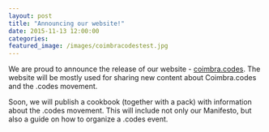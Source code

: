 ```yaml
---
layout: post
title: "Announcing our website!"
date: 2015-11-13 12:00:00
categories:
featured_image: /images/coimbracodestest.jpg
---
```


We are proud to announce the release of our website - [coimbra.codes](http://coimbra.codes). The website will be mostly used for sharing new content about Coimbra.codes and the .codes movement.

Soon, we will publish a cookbook (together with a pack) with information about the .codes movement. This will include not only our Manifesto, but also a guide on how to organize a .codes event.